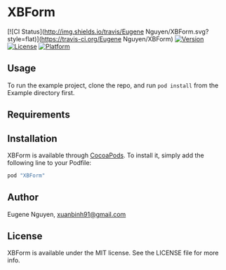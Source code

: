# XBForm

[![CI Status](http://img.shields.io/travis/Eugene Nguyen/XBForm.svg?style=flat)](https://travis-ci.org/Eugene Nguyen/XBForm)
[![Version](https://img.shields.io/cocoapods/v/XBForm.svg?style=flat)](http://cocoapods.org/pods/XBForm)
[![License](https://img.shields.io/cocoapods/l/XBForm.svg?style=flat)](http://cocoapods.org/pods/XBForm)
[![Platform](https://img.shields.io/cocoapods/p/XBForm.svg?style=flat)](http://cocoapods.org/pods/XBForm)

## Usage

To run the example project, clone the repo, and run `pod install` from the Example directory first.

## Requirements

## Installation

XBForm is available through [CocoaPods](http://cocoapods.org). To install
it, simply add the following line to your Podfile:

```ruby
pod "XBForm"
```

## Author

Eugene Nguyen, xuanbinh91@gmail.com

## License

XBForm is available under the MIT license. See the LICENSE file for more info.
